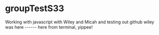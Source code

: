 # groupTestS33
Working with javascript with Wiley and Micah and testing out github
wiley was here ------ here from terminal, yippee!
